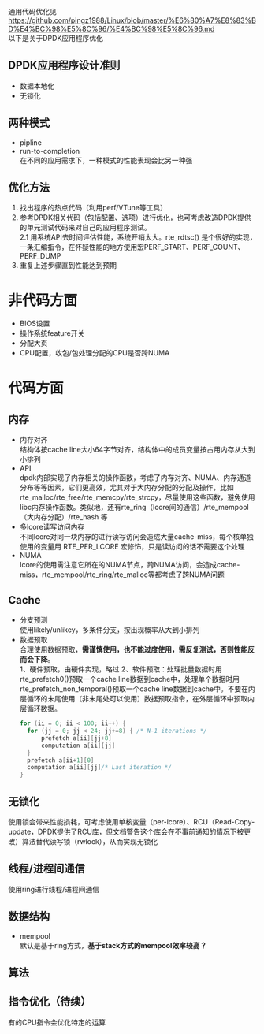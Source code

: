 通用代码优化见 https://github.com/pingz1988/Linux/blob/master/%E6%80%A7%E8%83%BD%E4%BC%98%E5%8C%96/%E4%BC%98%E5%8C%96.md  
以下是关于DPDK应用程序优化  

## DPDK应用程序设计准则 
* 数据本地化  
* 无锁化

## 两种模式  
* pipline  
* run-to-completion  
在不同的应用需求下，一种模式的性能表现会比另一种强  

## 优化方法
1. 找出程序的热点代码（利用perf/VTune等工具）
2. 参考DPDK相关代码（包括配置、选项）进行优化，也可考虑改造DPDK提供的单元测试代码来对自己的应用程序测试。  
    2.1 用系统API去时间评估性能，系统开销太大。rte_rdtsc() 是个很好的实现，一条汇编指令，在怀疑性能的地方使用宏PERF_START、PERF_COUNT、PERF_DUMP
3. 重复上述步骤直到性能达到预期

# 非代码方面  
* BIOS设置  
* 操作系统feature开关  
* 分配大页
* CPU配置，收包/包处理分配的CPU是否跨NUMA
  
# 代码方面
## 内存
* 内存对齐   
  结构体按cache line大小64字节对齐，结构体中的成员变量按占用内存从大到小排列
* API  
  dpdk内部实现了内存相关的操作函数，考虑了内存对齐、NUMA、内存通道分布等等因素，它们更高效，尤其对于大内存分配的分配及操作，比如rte_malloc/rte_free/rte_memcpy/rte_strcpy，尽量使用这些函数，避免使用libc内存操作函数。类似地，还有rte_ring（lcore间的通信）/rte_mempool（大内存分配）/rte_hash 等
* 多lcore读写访问内存  
  不同lcore对同一块内存的进行读写访问会造成大量cache-miss，每个核单独使用的变量用 RTE_PER_LCORE 宏修饰，只是读访问的话不需要这个处理
* NUMA  
  lcore的使用需注意它所在的NUMA节点，跨NUMA访问，会造成cache-miss，rte_mempool/rte_ring/rte_malloc等都考虑了跨NUMA问题

## Cache
* 分支预测  
  使用likely/unlikey，多条件分支，按出现概率从大到小排列
* 数据预取  
  合理使用数据预取，**需谨慎使用，也不能过度使用，需反复测试，否则性能反而会下降**。  
  1、硬件预取，由硬件实现，略过
  2、软件预取：处理批量数据时用rte_prefetch0()预取一个cache line数据到cache中，处理单个数据时用rte_prefetch_non_temporal()预取一个cache line数据到cache中。不要在内层循环的末尾使用（非末尾处可以使用）数据预取指令，在外层循环中预取内层循环数据。
  ```c
  for (ii = 0; ii < 100; ii++) {
    for (jj = 0; jj < 24; jj+=8) { /* N-1 iterations */
        prefetch a[ii][jj+8]
        computation a[ii][jj]
    }
    prefetch a[ii+1][0]
    computation a[ii][jj]/* Last iteration */
  }
  ```
  
## 无锁化  
   使用锁会带来性能损耗，可考虑使用单核变量（per-lcore）、RCU（Read-Copy-update，DPDK提供了RCU库，但文档警告这个库会在不事前通知的情况下被更改）算法替代读写锁（rwlock），从而实现无锁化  
   
## 线程/进程间通信  
  使用ring进行线程/进程间通信
  
## 数据结构
* mempool  
默认是基于ring方式，**基于stack方式的mempool效率较高？**

## 算法  

## 指令优化（待续）  
  有的CPU指令会优化特定的运算
